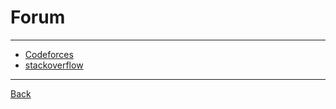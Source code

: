 # Forum

---

- [Codeforces](https://codeforces.com/)
- [stackoverflow](https://stackoverflow.com/)

---

[Back](./../README.md)
